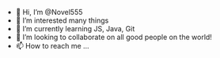 - 👋 Hi, I’m @Novel555
- 👀 I’m interested many things
- 🌱 I’m currently learning JS, Java, Git
- 💞️ I’m looking to collaborate on all good people on the world!
- 📫 How to reach me ...

<!---
Novel555/Novel555 is a ✨ special ✨ repository because its `README.md` (this file) appears on your GitHub profile.
You can click the Preview link to take a look at your changes.
--->